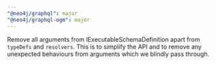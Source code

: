 ```yaml
---
"@neo4j/graphql": major
"@neo4j/graphql-ogm": major
---
```


Remove all arguments from IExecutableSchemaDefinition apart from `typeDefs` and `resolvers`. This is to simplify the API and to remove any unexpected behaviours from arguments which we blindly pass through.
